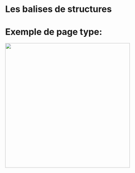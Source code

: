<div w-full h-full>
    <div>
        <h1 w-95 pb-4 text-gradient-html font-mono text-2xl>Les balises de structures</h1>
    </div>
    <h1 text-xl pb-2 text-gradient-html>Exemple de page type:</h1>
    <div>
        <img width="400" src="/page_web_type.svg">
    </div>
</div>
